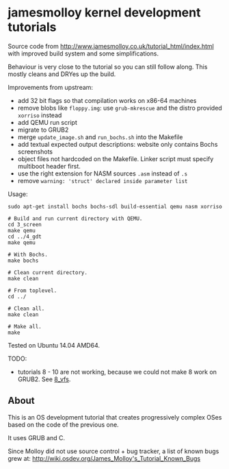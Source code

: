 # jamesmolloy kernel development tutorials

Source code from <http://www.jamesmolloy.co.uk/tutorial_html/index.html> with improved build system and some simplifications.

Behaviour is very close to the tutorial so you can still follow along. This mostly cleans and DRYes up the build.

Improvements from upstream:

- add 32 bit flags so that compilation works on x86-64 machines
- remove blobs like `floppy.img`: use `grub-mkrescue` and the distro provided `xorriso` instead
- add QEMU run script
- migrate to GRUB2
- merge `update_image.sh` and `run_bochs.sh` into the Makefile
- add textual expected output descriptions: website only contains Bochs screenshots
- object files not hardcoded on the Makefile. Linker script must specify multiboot header first.
- use the right extension for NASM sources `.asm` instead of `.s`
- remove `warning: 'struct' declared inside parameter list`

Usage:

    sudo apt-get install bochs bochs-sdl build-essential qemu nasm xorriso

    # Build and run current directory with QEMU.
    cd 3_screen
    make qemu
    cd ../4_gdt
    make qemu

    # With Bochs.
    make bochs

    # Clean current directory.
    make clean

    # From toplevel.
    cd ../

    # Clean all.
    make clean

    # Make all.
    make

Tested on Ubuntu 14.04 AMD64.

TODO:

- tutorials 8 - 10 are not working, because we could not make 8 work on GRUB2. See [8_vfs](8_vfs/README.md).

## About

This is an OS development tutorial that creates progressively complex OSes based on the code of the previous one.

It uses GRUB and C.

Since Molloy did not use source control + bug tracker, a list of known bugs grew at: http://wiki.osdev.org/James_Molloy's_Tutorial_Known_Bugs
